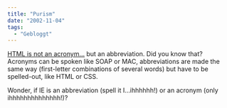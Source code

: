 ```yaml
---
title: "Purism"
date: "2002-11-04"
tags:
  - "Gebloggt"
---
```


[HTML is not an acronym…](https://web.archive.org/web/20030620213815/http://www.saila.com/usage/acronym/ "... is not an acronym... - saila.com") but an abbreviation. Did you know that? Acronyms can be spoken like SOAP or MAC, abbreviations are made the same way (first-letter combinations of several words) but have to be spelled-out, like HTML or CSS.

Wonder, if IE is an abbreviation (spell it I…ihhhhhh!) or an acronym (only ihhhhhhhhhhhhhh!)?

